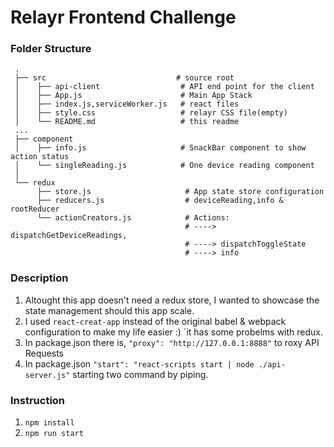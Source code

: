 
# Relayr Frontend Challenge

### Folder Structure

     .
     ├── src                             # source root
     │    ├── api-client                  # API end point for the client
     │    ├── App.js                      # Main App Stack
     │    ├── index.js,serviceWorker.js   # react files
     │    ├── style.css                   # relayr CSS file(empty)
     │    └── README.md                   # this readme
     ...
     ├── component
     │    ├── info.js                     # SnackBar component to show action status
     │    └── singleReading.js            # One device reading component  
     │
     └── redux
          ├── store.js                     # App state store configuration
          ├── reducers.js                  # deviceReading,info & rootReducer
          └── actionCreators.js            # Actions: 
                                           # ----> dispatchGetDeviceReadings,
                                           # ----> dispatchToggleState
                                           # ----> info

### Description

1. Altought this app doesn't need a redux store, I wanted to showcase the state management should this app scale.
2. I used `react-creat-app` instead of the original babel & webpack configuration to make my life easier :) `it has some probelms with redux.
3. In package.json there is, `"proxy": "http://127.0.0.1:8888"` to roxy API Requests
4. In package.json `"start": "react-scripts start | node ./api-server.js"` starting two command by piping.

### Instruction

1. `npm install`
2. `npm run start`
